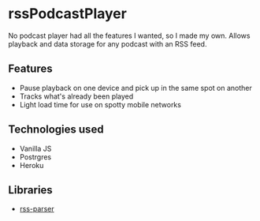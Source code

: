 # rssPodcastPlayer
No podcast player had all the features I wanted, so I made my own. Allows playback and data storage for any podcast with an RSS feed.

## Features
- Pause playback on one device and pick up in the same spot on another
- Tracks what's already been played
- Light load time for use on spotty mobile networks

## Technologies used
- Vanilla JS
- Postrgres
- Heroku

## Libraries
- [rss-parser](https://github.com/rbren/rss-parser)

